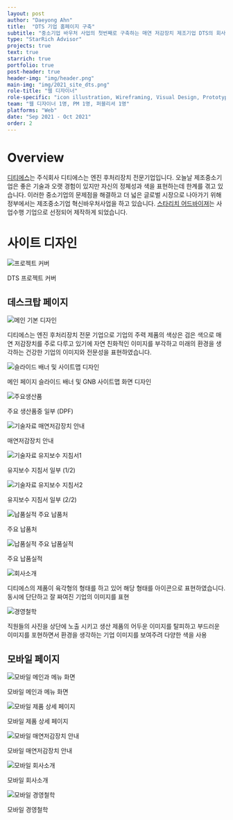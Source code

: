 ```yaml
---
layout: post
author: "Daeyong Ahn"
title:  "DTS 기업 홈페이지 구축"
subtitle: "중소기업 바우처 사업의 첫번째로 구축하는 매연 저감장치 제조기업 DTS의 회사 사이트를 데스크탑/모바일 페이지 구축"
type: "StarRich Advisor"
projects: true
text: true
starrich: true
portfolio: true
post-header: true
header-img: "img/header.png"
main-img: "img/2021_site_dts.png"
role-title: "웹 디자이너"
role-specific: "icon illustration, Wireframing, Visual Design, Prototyping, UI design"
team: "웹 디자이너 1명, PM 1명, 퍼블리셔 1명"
platforms: "Web"
date: "Sep 2021 - Oct 2021"
order: 2
---
```

# Overview

[디티에스](http://dts19.co.kr/)는 주식회사 디티에스는 엔진 후처리장치 전문기업입니다. 오늘날 제조중소기업은 좋은 기술과 오랫 경험이 있지만 자신의 정체성과 색을 표현하는데 한계를 겪고 있습니다. 이러한 중소기업의 문제점을 해결하고 더 넓은 글로벌 시장으로 나아가기 위해 정부에서는 제조중소기업 혁신바우처사업을 하고 있습니다. [스타리치 어드바이져](http://www.starrich.co.kr/)는 사업수행 기업으로 선정되어 제작하게 되었습니다.

# 사이트 디자인

![프로젝트 커버](img/cover1-20211130-dts.png)

<figcaption>DTS 프로젝트 커버</figcaption>

## 데스크탑 페이지

![메인 기본 디자인](img/page2-20211130-dts.png)

<figcaption>디티에스는 엔진 후처리장치 전문 기업으로 기업의 주력 제품의 색상은 검은 색으로 매연 저감장치를 주로 다루고 있기에 자연 친화적인 이미지를 부각하고 미래의 환경을 생각하는 건강한 기업의 이미지와 전문성을 표현하였습니다.</figcaption>

![슬라이드 배너 및 사이트맵 디자인](img/page3-20211130-dts.png)

<figcaption>메인 페이지 슬라이드 배너 및 GNB 사이트맵 화면 디자인</figcaption>

![주요생산품](img/page4-20211130-dts.png)

<figcaption>주요 생산품중 일부 (DPF)</figcaption>

![기술자료 매연저감장치 안내](img/page5-20211130-dts.png)

<figcaption>매연저감장치 안내</figcaption>

![기술자료 유지보수 지침서1](img/page6-20211130-dts.png)

<figcaption>유지보수 지침서 일부 (1/2)</figcaption>

![기술자료 유지보수 지침서2](img/page7-20211130-dts.png)

<figcaption>유지보수 지침서 일부 (2/2)</figcaption>

![납품실적 주요 납품처](img/page8-20211130-dts.png)

<figcaption>주요 납품처</figcaption>

![납품실적 주요 납품실적](img/page9-20211130-dts.png)

<figcaption>주요 납품실적</figcaption>

![회사소개](img/page10-20211130-dts.png)

<figcaption>디티에스의 제품이 육각형의 형태를 하고 있어 해당 형태를 아이콘으로 표현하였습니다. 동시에 단단하고 잘 짜여진 기업의 이미지를 표현</figcaption>

![경영철학](img/page11-20211130-dts.png)

<figcaption>직원들의 사진을 상단에 노출 시키고 생산 제품의 어두운 이미지를 탈피하고 부드러운 이미지를 포현하면서 환경을 생각하는 기업 이미지를 보여주려 다양한 색을 사용</figcaption>

## 모바일 페이지

![모바일 메인과 메뉴 화면](img/page12-20211130-dts.png)

<figcaption>모바일 메인과 메뉴 화면</figcaption>

![모바일 제품 상세 페이지](img/page13-20211130-dts.png)

<figcaption>모바일 제품 상세 페이지</figcaption>

![모바일 매연저감장치 안내](img/page14-20211130-dts.png)

<figcaption>모바일 매연저감장치 안내</figcaption>

![모바일 회사소개](img/page15-20211130-dts.png)

<figcaption>모바일 회사소개</figcaption>

![모바일 경영철학](img/page15-20211130-dts.png)

<figcaption>모바일 경영철학</figcaption>